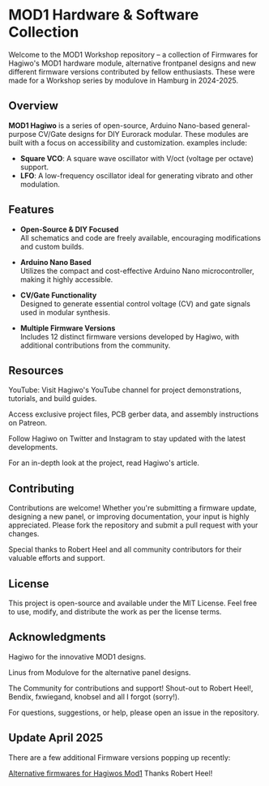 # MOD1 Hardware & Software Collection

Welcome to the MOD1 Workshop repository – a collection of Firmwares for Hagiwo's MOD1 hardware module, alternative frontpanel designs and new different firmware versions contributed by fellow enthusiasts. These were made for a Workshop series by modulove in Hamburg in 2024-2025.

## Overview

**MOD1 Hagiwo** is a series of open-source, Arduino Nano-based general-purpose CV/Gate designs for DIY Eurorack modular. These modules are built with a focus on accessibility and customization. examples include:

- **Square VCO**: A square wave oscillator with V/oct (voltage per octave) support.
- **LFO**: A low-frequency oscillator ideal for generating vibrato and other modulation.

## Features

- **Open-Source & DIY Focused**  
  All schematics and code are freely available, encouraging modifications and custom builds.
  
- **Arduino Nano Based**  
  Utilizes the compact and cost-effective Arduino Nano microcontroller, making it highly accessible.
  
- **CV/Gate Functionality**  
  Designed to generate essential control voltage (CV) and gate signals used in modular synthesis.
  
- **Multiple Firmware Versions**  
  Includes 12 distinct firmware versions developed by Hagiwo, with additional contributions from the community.

## Resources
YouTube: Visit Hagiwo's YouTube channel for project demonstrations, tutorials, and build guides.

Access exclusive project files, PCB gerber data, and assembly instructions on Patreon.

Follow Hagiwo on Twitter and Instagram to stay updated with the latest developments.

For an in-depth look at the project, read Hagiwo's article.

## Contributing
Contributions are welcome! Whether you're submitting a firmware update, designing a new panel, or improving documentation, your input is highly appreciated. Please fork the repository and submit a pull request with your changes.

Special thanks to Robert Heel and all community contributors for their valuable efforts and support.

## License
This project is open-source and available under the MIT License. Feel free to use, modify, and distribute the work as per the license terms.

## Acknowledgments
Hagiwo for the innovative MOD1 designs.

Linus from Modulove for the alternative panel designs.

The Community for contributions and support! 
Shout-out to Robert Heel!, Bendix, fxwiegand, knobsel and all I forgot (sorry!).

For questions, suggestions, or help, please open an issue in the repository.


## Update April 2025

There are a few additional Firmware versions popping up recently:

[Alternative firmwares for Hagiwos Mod1](https://github.com/rob-scape/hgw-mod1-firmwares)
Thanks Robert Heel!
